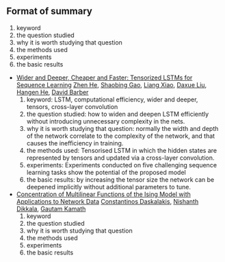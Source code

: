 ## Format of summary

1.  keyword
2.  the question studied
3.  why it is worth studying that question
4.  the methods used
5.  experiments
6.  the basic results



- [Wider and Deeper, Cheaper and Faster: Tensorized LSTMs for Sequence Learning](https://papers.nips.cc/paper/6606-wider-and-deeper-cheaper-and-faster-tensorized-lstms-for-sequence-learning) [Zhen He](https://papers.nips.cc/author/zhen-he-9357), [Shaobing Gao](https://papers.nips.cc/author/shaobing-gao-9358), [Liang Xiao](https://papers.nips.cc/author/liang-xiao-9359), [Daxue Liu](https://papers.nips.cc/author/daxue-liu-10481), [Hangen He](https://papers.nips.cc/author/hangen-he-10482), [David Barber](https://papers.nips.cc/author/david-barber-1451)
  1. keyword: LSTM, computational efficiency, wider and deeper, tensors, cross-layer convolution
  2. the question studied: how to widen and deepen LSTM efficiently without introducing unnecessary complexity in the nets.
  3. why it is worth studying that question: normally the width and depth of the network correlate to the complexity of the network, and that causes the inefficiency in training.
  4. the methods used: Tensorised LSTM in which the hidden states are represented by tensors and updated via a cross-layer convolution.
  5. experiments: Experiments conducted on five challenging sequence learning tasks show the potential of the proposed model
  6. the basic results: by increasing the tensor size the network can be deepened implicitly without additional parameters to tune.
- [Concentration of Multilinear Functions of the Ising Model with Applications to Network Data](https://papers.nips.cc/paper/6607-concentration-of-multilinear-functions-of-the-ising-model-with-applications-to-network-data) [Constantinos Daskalakis](https://papers.nips.cc/author/constantinos-daskalakis-8166), [Nishanth Dikkala](https://papers.nips.cc/author/nishanth-dikkala-9360), [Gautam Kamath](https://papers.nips.cc/author/gautam-kamath-8167)
  1. keyword
  2. the question studied
  3. why it is worth studying that question
  4. the methods used
  5. experiments
  6. the basic results
